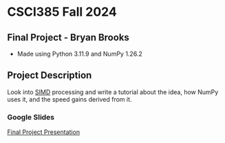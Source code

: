 # CSCI385 Fall 2024
## Final Project - Bryan Brooks
- Made using Python 3.11.9 and NumPy 1.26.2

## Project Description
Look into [SIMD](https://en.wikipedia.org/wiki/Single_instruction,_multiple_data) processing and write a tutorial about the idea, how NumPy uses it, and the speed gains derived from it.

### Google Slides
[Final Project Presentation](https://docs.google.com/presentation/d/1leW_0JjsqwXkJqlctnBSc-PhPevUrm8OWtqQd4SyjVc/edit?usp=sharing)